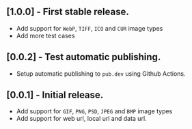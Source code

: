 ## [1.0.0] - First stable release.

* Add support for `WebP`, `TIFF`, `ICO` and `CUR` image types
* Add more test cases

## [0.0.2] - Test automatic publishing.

* Setup automatic publishing to `pub.dev` using Github Actions.

## [0.0.1] - Initial release.

* Add support for `GIF`, `PNG`, `PSD`, `JPEG` and `BMP` image types
* Add support for web url, local url and data url.
